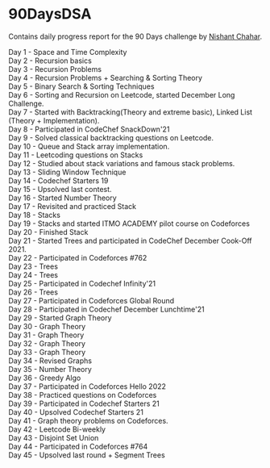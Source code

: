 # 90DaysDSA
Contains daily progress report for the 90 Days challenge by [Nishant Chahar](https://www.linkedin.com/in/chaharnishant11/).

Day 1 - Space and Time Complexity<br>
Day 2 - Recursion basics<br>
Day 3 - Recursion Problems<br>
Day 4 - Recursion Problems + Searching & Sorting Theory<br>
Day 5 - Binary Search & Sorting Techniques<br>
Day 6 - Sorting and Recursion on Leetcode, started December Long Challenge.<br>
Day 7 - Started with Backtracking(Theory and extreme basic), Linked List (Theory + Implementation).<br>
Day 8 - Participated in CodeChef SnackDown'21<br>
Day 9 - Solved classical backtracking questions on Leetcode.<br>
Day 10 - Queue and Stack array implementation.<br>
Day 11 - Leetcoding questions on Stacks<br>
Day 12 - Studied about stack variations and famous stack problems.<br>
Day 13 - Sliding Window Technique<br>
Day 14 - Codechef Starters 19<br>
Day 15 - Upsolved last contest.<br>
Day 16 - Started Number Theory<br>
Day 17 - Revisited and practiced Stack<br>
Day 18 - Stacks<br>
Day 19 - Stacks and started ITMO ACADEMY pilot course on Codeforces<br>
Day 20 - Finished Stack<br>
Day 21 - Started Trees and participated in CodeChef December Cook-Off 2021.<br>
Day 22 - Participated in Codeforces #762<br>
Day 23 - Trees<br>
Day 24 - Trees<br>
Day 25 - Participated in Codechef Infinity'21<br>
Day 26 - Trees<br>
Day 27 - Participated in Codeforces Global Round<br>
Day 28 - Participated in Codechef December Lunchtime'21<br>
Day 29 - Started Graph Theory<br>
Day 30 - Graph Theory<br>
Day 31 - Graph Theory<br>
Day 32 - Graph Theory<br>
Day 33 - Graph Theory<br>
Day 34 - Revised Graphs<br>
Day 35 - Number Theory<br>
Day 36 - Greedy Algo<br>
Day 37 - Participated in Codeforces Hello 2022<br>
Day 38 - Practiced questions on Codeforces<br>
Day 39 - Participated in Codechef Starters 21<br>
Day 40 - Upsolved Codechef Starters 21<br>
Day 41 - Graph theory problems on Codeforces.<br>
Day 42 - Leetcode Bi-weekly<br>
Day 43 - Disjoint Set Union<br>
Day 44 - Participated in Codeforces #764<br>
Day 45 - Upsolved last round + Segment Trees<br>
